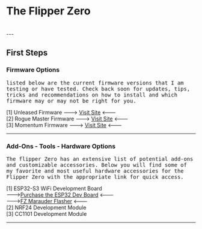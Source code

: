 # The Flipper Zero
</br>
---

## First Steps

### Firmware Options
<tt>listed below are the current firmware versions that I am testing or have tested. Check back soon for updates, tips, tricks and recommendations on how to install and which firmware may or may not be right for you.</tt></br>

[1] Unleased Firmware     ---> [Visit Site](https://flipperunleashed.com/) <--- </br>
[2] Rogue Master Firmware ---> [Visit Site](https://rogue-master.net/) <--- </br>
[3] Momentum Firmware     ---> [Visit Site](https://momentum-fw.dev/) <--- </br>

---

### Add-Ons - Tools - Hardware Options
<tt>The flipper Zero has an extensive list of potential add-ons and customizable accessories. Below you will find some of my favorite and most useful hardware accessories for the Flipper Zero with the appropriate link for quick access.</tt></br>

[1] ESP32-S3 WiFi Development Board</br>
  --->[Purchase the ESP32 Dev Board](https://www.amazon.com/dp/B0F13M4ZHD?ref=fed_asin_title&th=1) <--- </br>
  --->[FZ Marauder Flasher](https://github.com/UberGuidoZ/Flipper/tree/main/Wifi_DevBoard#marauder-install-information) <--- </br>
[2] NRF24 Development Module </br>
[3] CC1101 Development Module </br>

---


